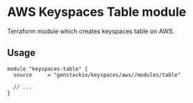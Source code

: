# AWS Keyspaces Table module

Terraform module which creates keyspaces table on AWS.

## Usage

```hcl
module "keyspaces-table" {
  source     = "genstackio/keyspaces/aws//modules/table"

  // ...
}
```
